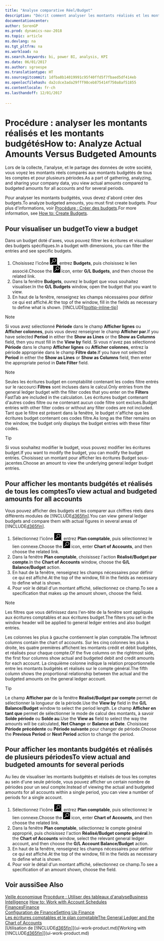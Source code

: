 ```yaml
---
title: "Analyse comparative Réel/Budget"
description: "Décrit comment analyser les montants réalisés et les montants budgétés."
documentationcenter: 
author: SorenGP
ms.prod: dynamics-nav-2018
ms.topic: article
ms.devlang: na
ms.tgt_pltfrm: na
ms.workload: na
ms.search.keywords: bi, power BI, analysis, KPI
ms.date: 06/01/2017
ms.author: sgroespe
ms.translationtype: HT
ms.sourcegitcommit: 1dfba8b14019991c95f40ffd5f7fbaed5df414eb
ms.openlocfilehash: da2cdce3ada29fff98ceb875414f750a8af51855
ms.contentlocale: fr-ch
ms.lasthandoff: 12/01/2017

---
```

# <a name="how-to-analyze-actual-amounts-versus-budgeted-amounts"></a><span data-ttu-id="6f582-103">Procédure : analyser les montants réalisés et les montants budgétés</span><span class="sxs-lookup"><span data-stu-id="6f582-103">How to: Analyze Actual Amounts Versus Budgeted Amounts</span></span>
<span data-ttu-id="6f582-104">Lors de la collecte, l'analyse, et le partage des données de votre société, vous voyez les montants réels comparés aux montants budgétés de tous les comptes et pour plusieurs périodes.</span><span class="sxs-lookup"><span data-stu-id="6f582-104">As a part of gathering, analyzing, and sharing your company data, you view actual amounts compared to budgeted amounts for all accounts and for several periods.</span></span>

<span data-ttu-id="6f582-105">Pour analyser les montants budgétés, vous devez d'abord créer des budgets.</span><span class="sxs-lookup"><span data-stu-id="6f582-105">To analyze budgeted amounts, you must first create budgets.</span></span> <span data-ttu-id="6f582-106">Pour plus d'informations, voir [Procédure : Créer des budgets](finance-how-create-budgets.md).</span><span class="sxs-lookup"><span data-stu-id="6f582-106">For more information, see [How to: Create Budgets](finance-how-create-budgets.md).</span></span>

## <a name="to-view-a-budget"></a><span data-ttu-id="6f582-107">Pour visualiser un budget</span><span class="sxs-lookup"><span data-stu-id="6f582-107">To view a budget</span></span>
<span data-ttu-id="6f582-108">Dans un budget doté d'axes, vous pouvez filtrer les écritures et visualiser des budgets spécifiques.</span><span class="sxs-lookup"><span data-stu-id="6f582-108">In a budget with dimensions, you can filter the entries and see specific budgets.</span></span>

1. <span data-ttu-id="6f582-109">Choisissez l'icône ![Page ou état pour la recherche](media/ui-search/search_small.png "Page ou état pour la recherche"), entrez **Budgets**, puis choisissez le lien associé.</span><span class="sxs-lookup"><span data-stu-id="6f582-109">Choose the ![Search for Page or Report](media/ui-search/search_small.png "Search for Page or Report icon") icon, enter **G/L Budgets**, and then choose the related link.</span></span>
2. <span data-ttu-id="6f582-110">Dans la fenêtre **Budgets**, ouvrez le budget que vous souhaitez visualiser.</span><span class="sxs-lookup"><span data-stu-id="6f582-110">In the **G/L Budgets** window, open the budget that you want to view.</span></span>  
3. <span data-ttu-id="6f582-111">En haut de la fenêtre, renseignez les champs nécessaires pour définir ce qui est affiché.</span><span class="sxs-lookup"><span data-stu-id="6f582-111">At the top of the window, fill in the fields as necessary to define what is shown.</span></span> [!INCLUDE[tooltip-inline-tip](includes/tooltip-inline-tip_md.md)]

> [!NOTE]  
>   <span data-ttu-id="6f582-112">Si vous avez sélectionné **Période** dans le champ **Afficher lignes** ou **Afficher colonnes**, puis vous devez renseigner le champ **Afficher par**.</span><span class="sxs-lookup"><span data-stu-id="6f582-112">If you have selected **Period** in either the **Show as Lines** or the **Show as Columns** field, then you must fill in the **View by** field.</span></span> <span data-ttu-id="6f582-113">Si vous n'avez pas sélectionné **Période** dans le champ **Afficher lignes** ou **Afficher colonnes**, entrez la période appropriée dans le champ **Filtre date**.</span><span class="sxs-lookup"><span data-stu-id="6f582-113">If you have not selected **Period** in either the **Show as Lines** or **Show as Columns** field, then enter the appropriate period in **Date Filter** field.</span></span>  

> [!NOTE]  
>   <span data-ttu-id="6f582-114">Seules les écritures budget en comptabilité contenant les codes filtre entrés sur le raccourci **Filtres** sont incluses dans le calcul.</span><span class="sxs-lookup"><span data-stu-id="6f582-114">Only entries from the general ledger budget with the filter codes that you enter on the **Filters** FastTab are included in the calculation.</span></span> <span data-ttu-id="6f582-115">Les écritures budget contenant d'autres codes filtre ou ne contenant aucun code filtre sont exclues.</span><span class="sxs-lookup"><span data-stu-id="6f582-115">Budget entries with other filter codes or without any filter codes are not included.</span></span> <span data-ttu-id="6f582-116">Tant que le filtre est présent dans la fenêtre, le budget n'affiche que les écritures budget contenant ces codes filtre.</span><span class="sxs-lookup"><span data-stu-id="6f582-116">As long as the filter remains on the window, the budget only displays the budget entries with these filter codes.</span></span>  

> [!TIP]  
>   <span data-ttu-id="6f582-117">Si vous souhaitez modifier le budget, vous pouvez modifier les écritures budget.</span><span class="sxs-lookup"><span data-stu-id="6f582-117">If you want to modify the budget, you can modify the budget entries.</span></span> <span data-ttu-id="6f582-118">Choisissez un montant pour afficher les écritures Budget sous-jacentes.</span><span class="sxs-lookup"><span data-stu-id="6f582-118">Choose an amount to view the underlying general ledger budget entries.</span></span>

## <a name="to-view-actual-and-budgeted-amounts-for-all-accounts"></a><span data-ttu-id="6f582-119">Pour afficher les montants budgétés et réalisés de tous les comptes</span><span class="sxs-lookup"><span data-stu-id="6f582-119">To view actual and budgeted amounts for all accounts</span></span>  
<span data-ttu-id="6f582-120">Vous pouvez afficher des budgets et les comparer aux chiffres réels dans différents modules de [!INCLUDE[d365fin](includes/d365fin_md.md)].</span><span class="sxs-lookup"><span data-stu-id="6f582-120">You can view general ledger budgets and compare them with actual figures in several areas of [!INCLUDE[d365fin](includes/d365fin_md.md)].</span></span>

1. <span data-ttu-id="6f582-121">Sélectionnez l'icône ![Page ou état pour la recherche](media/ui-search/search_small.png "Page ou état pour la recherche"), entrez **Plan comptable**, puis sélectionnez le lien connexe.</span><span class="sxs-lookup"><span data-stu-id="6f582-121">Choose the ![Search for Page or Report](media/ui-search/search_small.png "Search for Page or Report icon") icon, enter **Chart of Accounts**, and then choose the related link.</span></span>  
2. <span data-ttu-id="6f582-122">Dans la fenêtre **Plan comptable**, choisissez l'action **Réalisé/Budget par compte**.</span><span class="sxs-lookup"><span data-stu-id="6f582-122">In the **Chart of Accounts** window, choose the **G/L Balance/Budget** action.</span></span>
3. <span data-ttu-id="6f582-123">En haut de la fenêtre, renseignez les champs nécessaires pour définir ce qui est affiché.</span><span class="sxs-lookup"><span data-stu-id="6f582-123">At the top of the window, fill in the fields as necessary to define what is shown.</span></span>  
4. <span data-ttu-id="6f582-124">Pour voir le détail d'un montant affiché, sélectionnez ce champ.</span><span class="sxs-lookup"><span data-stu-id="6f582-124">To see a specification that makes up the amount shown, choose the field.</span></span>  

> [!NOTE]  
>   <span data-ttu-id="6f582-125">Les filtres que vous définissez dans l'en-tête de la fenêtre sont appliqués aux écritures comptables et aux écritures budget.</span><span class="sxs-lookup"><span data-stu-id="6f582-125">The filters you set in the window header will be applied to general ledger entries and also budget entries.</span></span>

<span data-ttu-id="6f582-126">Les colonnes les plus à gauche contiennent le plan comptable.</span><span class="sxs-lookup"><span data-stu-id="6f582-126">The leftmost columns contain the chart of accounts.</span></span> <span data-ttu-id="6f582-127">Sur les cinq colonnes les plus à droite, les quatre premières affichent les montants crédit et débit budgétés, et réalisés pour chaque compte.</span><span class="sxs-lookup"><span data-stu-id="6f582-127">Of the five columns on the rightmost side, the first four columns show actual and budgeted debit and credit amounts for each account.</span></span> <span data-ttu-id="6f582-128">La cinquième colonne indique la relation proportionnelle entre les montants budgétés et réalisés sur le compte général.</span><span class="sxs-lookup"><span data-stu-id="6f582-128">The fifth column shows the proportional relationship between the actual and the budgeted amounts on the general ledger account.</span></span>  

> [!TIP]  
>   <span data-ttu-id="6f582-129">Le champ **Afficher par** de la fenêtre **Réalisé/Budget par compte** permet de sélectionner la longueur de la période.</span><span class="sxs-lookup"><span data-stu-id="6f582-129">Use the **View by** field in the **G/L Balance/Budget** window to select the period length.</span></span> <span data-ttu-id="6f582-130">Le champ **Afficher en tant que** permet de sélectionner le mode de calcul des montants, à savoir **Solde période** ou **Solde au**.</span><span class="sxs-lookup"><span data-stu-id="6f582-130">Use the **View as** field to select the way the amounts will be calculated, **Net Change** or **Balance at Date**.</span></span> <span data-ttu-id="6f582-131">Choisissez **Période précédente** ou **Période suivante** pour changer de période.</span><span class="sxs-lookup"><span data-stu-id="6f582-131">Choose the **Previous Period** or **Next Period** action to change the period.</span></span>  

## <a name="to-view-actual-and-budgeted-amounts-for-several-periods"></a><span data-ttu-id="6f582-132">Pour afficher les montants budgétés et réalisés de plusieurs périodes</span><span class="sxs-lookup"><span data-stu-id="6f582-132">To view actual and budgeted amounts for several periods</span></span>  
<span data-ttu-id="6f582-133">Au lieu de visualiser les montants budgétés et réalisés de tous les comptes au sein d'une seule période, vous pouvez afficher un certain nombre de périodes pour un seul compte.</span><span class="sxs-lookup"><span data-stu-id="6f582-133">Instead of viewing the actual and budgeted amounts for all accounts within a single period, you can view a number of periods for a single account.</span></span>  

1. <span data-ttu-id="6f582-134">Sélectionnez l'icône ![Page ou état pour la recherche](media/ui-search/search_small.png "Page ou état pour la recherche"), entrez **Plan comptable**, puis sélectionnez le lien connexe.</span><span class="sxs-lookup"><span data-stu-id="6f582-134">Choose the ![Search for Page or Report](media/ui-search/search_small.png "Search for Page or Report icon") icon, enter **Chart of Accounts**, and then choose the related link.</span></span>  
2. <span data-ttu-id="6f582-135">Dans la fenêtre **Plan comptable**, sélectionnez le compte général approprié, puis choisissez l'action **Réalisé/Budget compte général**.</span><span class="sxs-lookup"><span data-stu-id="6f582-135">In the **Chart of Accounts** window, select the relevant general ledger account, and then choose the **G/L Account Balance/Budget** action.</span></span>  
3. <span data-ttu-id="6f582-136">En haut de la fenêtre, renseignez les champs nécessaires pour définir ce qui est affiché.</span><span class="sxs-lookup"><span data-stu-id="6f582-136">At the top of the window, fill in the fields as necessary to define what is shown.</span></span>   
4. <span data-ttu-id="6f582-137">Pour voir le détail d'un montant affiché, sélectionnez ce champ.</span><span class="sxs-lookup"><span data-stu-id="6f582-137">To see a specification of an amount shown, choose the field.</span></span>  

## <a name="see-also"></a><span data-ttu-id="6f582-138">Voir aussi</span><span class="sxs-lookup"><span data-stu-id="6f582-138">See Also</span></span>
<span data-ttu-id="6f582-139">[Veille économique](bi.md)
[Procédure : Utiliser des tableaux d'analyse](bi-how-work-account-schedule.md)</span><span class="sxs-lookup"><span data-stu-id="6f582-139">[Business Intelligence](bi.md)
[How to: Work with Account Schedules](bi-how-work-account-schedule.md)</span></span>  
[<span data-ttu-id="6f582-140">Finances</span><span class="sxs-lookup"><span data-stu-id="6f582-140">Finance</span></span>](finance.md)  
[<span data-ttu-id="6f582-141">Configuration de Finance</span><span class="sxs-lookup"><span data-stu-id="6f582-141">Setting Up Finance</span></span>](finance-setup-finance.md)  
[<span data-ttu-id="6f582-142">Les écritures comptables et le plan comptable</span><span class="sxs-lookup"><span data-stu-id="6f582-142">The General Ledger and the Chart of Accounts</span></span>](finance-general-ledger.md)  
<span data-ttu-id="6f582-143">[Utilisation de [!INCLUDE[d365fin](includes/d365fin_md.md)]](ui-work-product.md)</span><span class="sxs-lookup"><span data-stu-id="6f582-143">[Working with [!INCLUDE[d365fin](includes/d365fin_md.md)]](ui-work-product.md)</span></span>  

